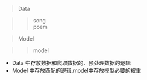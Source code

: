 
> Data
 
>> song\
   poem
   
> Model

>> model 
- Data 中存放数据和爬取数据的、预处理数据的逻辑
- Model 中存放匹配的逻辑,model中存放模型必要的权重